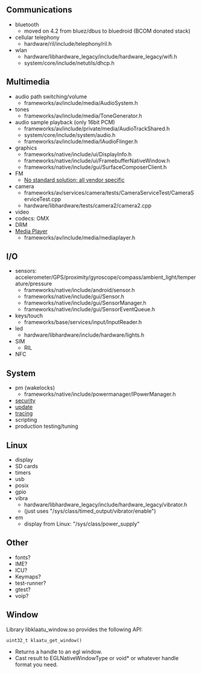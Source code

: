 ## Communications
   * bluetooth
      * moved on 4.2 from bluez/dbus to bluedroid (BCOM donated stack)
   * cellular telephony
      * hardware/ril/include/telephony/ril.h
   * wlan
      * hardware/libhardware_legacy/include/hardware_legacy/wifi.h
      * system/core/include/netutils/dhcp.h

## Multimedia
   * audio path switching/volume
      * frameworks/av/include/media/AudioSystem.h
   * tones
      * frameworks/av/include/media/ToneGenerator.h
   * audio sample playback (only 16bit PCM)
      * frameworks/av/include/private/media/AudioTrackShared.h
      * system/core/include/system/audio.h
      * frameworks/av/include/media/IAudioFlinger.h
   * graphics
      * frameworks/native/include/ui/DisplayInfo.h
      * frameworks/native/include/ui/FramebufferNativeWindow.h
      * frameworks/native/include/gui/SurfaceComposerClient.h
   * FM
      * [No standard solution; all vendor specific](https://groups.google.com/forum/?fromgroups=#!topic/android-porting/qs_XHukOuyg)
   * camera
      * frameworks/av/services/camera/tests/CameraServiceTest/CameraServiceTest.cpp
      * hardware/libhardware/tests/camera2/camera2.cpp
   * video
   * codecs: OMX
   * DRM
   * [Media Player](http://developer.android.com/reference/android/media/MediaPlayer.html)
      * frameworks/av/include/media/mediaplayer.h

## I/O
   * sensors: accelerometer/GPS/proximity/gyroscope/compass/ambient_light/temperature/pressure
      * frameworks/native/include/android/sensor.h
      * frameworks/native/include/gui/Sensor.h
      * frameworks/native/include/gui/SensorManager.h
      * frameworks/native/include/gui/SensorEventQueue.h
   * keys/touch
      * frameworks/base/services/input/InputReader.h
   * led
      * hardware/libhardware/include/hardware/lights.h
   * SIM
      * RIL
   * NFC

## System
   * pm (wakelocks)
      * frameworks/native/include/powermanager/IPowerManager.h
   * [security](http://source.android.com/tech/security/index.html)
   * [update](http://www.csee.usf.edu/~nsamteladze/res/projects/research/delta/lcn-paper.pdf)
   * [tracing](http://elinux.org/Android_Logging_System)
   * scripting
   * production testing/tuning

## Linux
   * display
   * SD cards
   * timers
   * usb
   * posix
   * gpio
   * vibra
      * hardware/libhardware_legacy/include/hardware_legacy/vibrator.h
      * (just uses "/sys/class/timed_output/vibrator/enable")
   * em
      * display from Linux: "/sys/class/power_supply"

## Other
   * fonts?
   * IME?
   * ICU?
   * Keymaps?
   * test-runner?
   * gtest?
   * voip?

## Window
Library libklaatu\_window.so provides the following API:

    uint32_t klaatu_get_window()

   * Returns a handle to an egl window.
   * Cast result to EGLNativeWindowType or void\* or whatever handle
    format you need.

